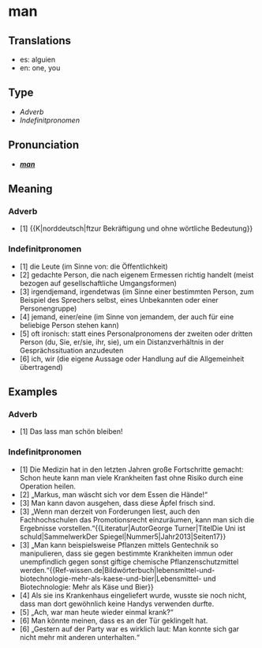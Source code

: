 # man
## Translations
- es: alguien
- en: one, you
## Type
- _Adverb_
- _Indefinitpronomen_
## Pronunciation
- **_[man](https://commons.wikimedia.org/wiki/File:De-man.ogg)_**
## Meaning
### Adverb
- [1] {{K|norddeutsch|ftzur Bekräftigung und ohne wörtliche Bedeutung}} 
### Indefinitpronomen
- [1] die Leute (im Sinne von: die Öffentlichkeit)
- [2] gedachte Person, die nach eigenem Ermessen richtig handelt (meist bezogen auf gesellschaftliche Umgangsformen)
- [3] irgendjemand, irgendetwas (im Sinne einer bestimmten Person, zum Beispiel des Sprechers selbst, eines Unbekannten oder einer Personengruppe)
- [4] jemand, einer/eine (im Sinne von jemandem, der auch für eine beliebige Person stehen kann)
- [5] oft ironisch: statt eines Personalpronomens der zweiten oder dritten Person (du, Sie, er/sie, ihr, sie), um ein Distanzverhältnis in der Gesprächssituation anzudeuten
- [6] ich, wir (die eigene Aussage oder Handlung auf die Allgemeinheit übertragend)
## Examples
### Adverb
- [1] Das lass man schön bleiben!
### Indefinitpronomen
- [1] Die Medizin hat in den letzten Jahren große Fortschritte gemacht: Schon heute kann man viele Krankheiten fast ohne Risiko durch eine Operation heilen.
- [2] „Markus, man wäscht sich vor dem Essen die Hände!“
- [3] Man kann davon ausgehen, dass diese Äpfel frisch sind.
- [3] „Wenn man derzeit von Forderungen liest, auch den Fachhochschulen das Promotionsrecht einzuräumen, kann man sich die Ergebnisse vorstellen.“<ref>{{Literatur|AutorGeorge Turner|TitelDie Uni ist schuld|SammelwerkDer Spiegel|Nummer5|Jahr2013|Seiten17}}</ref>
- [3] „Man kann beispielsweise Pflanzen mittels Gentechnik so manipulieren, dass sie gegen bestimmte Krankheiten immun oder unempfindlich gegen sonst giftige chemische Pflanzenschutzmittel werden.“<ref>{{Ref-wissen.de|Bildwörterbuch|lebensmittel-und-biotechnologie-mehr-als-kaese-und-bier|Lebensmittel- und Biotechnologie: Mehr als Käse und Bier}}</ref>
- [4] Als sie ins Krankenhaus eingeliefert wurde, wusste sie noch nicht, dass man dort gewöhnlich keine Handys verwenden durfte.
- [5] „Ach, war man heute wieder einmal krank?“
- [6] Man könnte meinen, dass es an der Tür geklingelt hat.
- [6] „Gestern auf der Party war es wirklich laut: Man konnte sich gar nicht mehr mit anderen unterhalten.“

